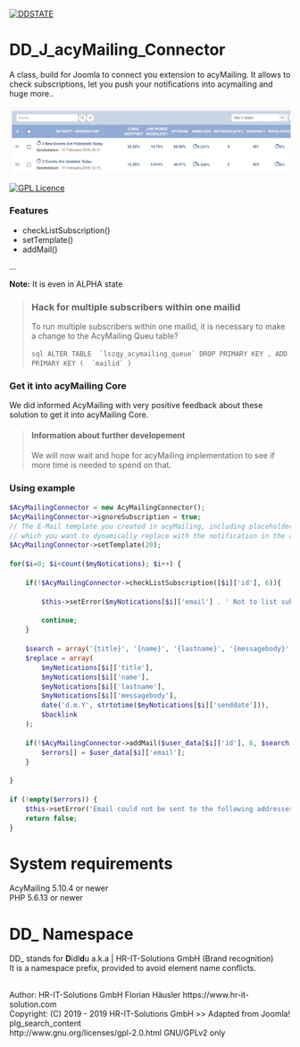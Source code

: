 
[![DDSTATE](https://img.shields.io/badge/status-ALPHA-red.svg?style=flat)](https://img.shields.io/badge/status-ALPHA-red.svg?style=flat)

# DD_J_acyMailing_Connector
A class, build for Joomla to connect you extension to acyMailing. It allows to check subscriptions, let you push your notifications into acymailing and huge more..

![alt text](https://raw.githubusercontent.com/hr-it-solutions/DD_J_acyMailingConnector/master/demo.jpg)

[![GPL Licence](https://badges.frapsoft.com/os/gpl/gpl.png?v=102)](https://opensource.org/licenses/GPL-2.0/)

### Features
- checkListSubscription()
- setTemplate()
- addMail()

...

**Note:** It is even in ALPHA state

> ### Hack for multiple subscribers within one mailid
> To run multiple subscribers within one mailid, it is necessary to make a change to the AcyMailing Queu table?
>
> ```sql ALTER TABLE  `lszqy_acymailing_queue` DROP PRIMARY KEY , ADD PRIMARY KEY (  `mailid` ) ```

### Get it into acyMailing Core
We did informed AcyMailing with very positive feedback about these solution to get it into acyMailing Core.

> #### Information about further developement
> We will now wait and hope for acyMailing implementation to see if more time is needed to spend on that.

### Using example


```php
$AcyMailingConnector = new AcyMailingConnector();
$AcyMailingConnector->ignoreSubscription = true;
// The E-Mail template you created in acyMailing, including placeholder like {title}, {name}, etc. 
// which you want to dynamically replace with the notification in the addMail() methode (see below)
$AcyMailingConnector->setTemplate(20);

for($i=0; $i<count($myNotications); $i++) {

	if(!$AcyMailingConnector->checkListSubscription([$i]['id'], 6)){

		$this->setError($myNotications[$i]['email'] . ' Not to list subscribed');

		continue;
	}

	$search = array('{title}', '{name}', '{lastname}', '{messagebody}', '{senddate}', '{link}');
	$replace = array(
		$myNotications[$i]['title'],
		$myNotications[$i]['name'],
		$myNotications[$i]['lastname'],
		$myNotications[$i]['messagebody'],
		date('d.m.Y', strtotime($myNotications[$i]['senddate'])),
		$backlink
	);
	
	if(!$AcyMailingConnector->addMail($user_data[$i]['id'], 6, $search, $replace)){
		$errors[] = $user_data[$i]['email'];
	}

}

if (!empty($errors)) {
	$this->setError('Email could not be sent to the following addresses: ' . implode(', ', $errors));
	return false;
}
```

# System requirements
AcyMailing 5.10.4 or newer                                                                  <br>
PHP 5.6.13 or newer

# DD_ Namespace
DD_ stands for **D**idl**d**u a.k.a | HR-IT-Solutions GmbH (Brand recognition)              <br>
It is a namespace prefix, provided to avoid element name conflicts.

<br>
Author: HR-IT-Solutions GmbH Florian Häusler https://www.hr-it-solution.com                 <br>
Copyright: (C) 2019 - 2019 HR-IT-Solutions GmbH >> Adapted from Joomla! plg_search_content  <br>
http://www.gnu.org/licenses/gpl-2.0.html GNU/GPLv2 only
